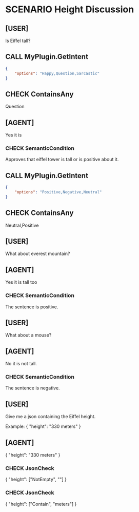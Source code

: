 # SCENARIO Height Discussion

## [USER]
Is Eiffel tall?

## CALL MyPlugin.GetIntent
```json
{
	"options": "Happy,Question,Sarcastic"
}
```

## CHECK ContainsAny
Question

## [AGENT]
Yes it is

### CHECK SemanticCondition
Approves that eiffel tower is tall or is positive about it.

## CALL MyPlugin.GetIntent
```json
{
	"options": "Positive,Negative,Neutral"
}
```
## CHECK ContainsAny
Neutral,Positive

## [USER]
What about everest mountain?

## [AGENT]
Yes it is tall too

### CHECK SemanticCondition
The sentence is positive.

## [USER]
What about a mouse?

## [AGENT]
No it is not tall.

### CHECK SemanticCondition
The sentence is negative.

## [USER]
Give me a json containing the Eiffel height.

Example: 
{
	"height": "330 meters"
}

## [AGENT]
{
	"height": "330 meters"
}

### CHECK JsonCheck
{
	"height": ["NotEmpty", ""]
}

### CHECK JsonCheck
{
	"height": ["Contain", "meters"]
}

